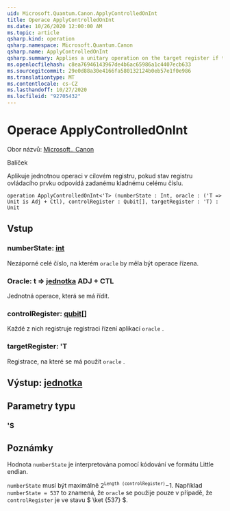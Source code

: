 ```yaml
---
uid: Microsoft.Quantum.Canon.ApplyControlledOnInt
title: Operace ApplyControlledOnInt
ms.date: 10/26/2020 12:00:00 AM
ms.topic: article
qsharp.kind: operation
qsharp.namespace: Microsoft.Quantum.Canon
qsharp.name: ApplyControlledOnInt
qsharp.summary: Applies a unitary operation on the target register if the control register state corresponds to a specified positive integer.
ms.openlocfilehash: c8ea76946143967de4b6ac65986a1c4407ecb633
ms.sourcegitcommit: 29e0d88a30e4166fa580132124b0eb57e1f0e986
ms.translationtype: MT
ms.contentlocale: cs-CZ
ms.lasthandoff: 10/27/2020
ms.locfileid: "92705432"
---
```

# <a name="applycontrolledonint-operation"></a>Operace ApplyControlledOnInt

Obor názvů: [Microsoft.. Canon](xref:Microsoft.Quantum.Canon)

Balíček [](https://nuget.org/packages/)


Aplikuje jednotnou operaci v cílovém registru, pokud stav registru ovládacího prvku odpovídá zadanému kladnému celému číslu.

```qsharp
operation ApplyControlledOnInt<'T> (numberState : Int, oracle : ('T => Unit is Adj + Ctl), controlRegister : Qubit[], targetRegister : 'T) : Unit
```


## <a name="input"></a>Vstup

### <a name="numberstate--int"></a>numberState: [int](xref:microsoft.quantum.lang-ref.int)

Nezáporné celé číslo, na kterém `oracle` by měla být operace řízena.


### <a name="oracle--t--unit-adj--ctl"></a>Oracle: t => [jednotka](xref:microsoft.quantum.lang-ref.unit) ADJ + CTL

Jednotná operace, která se má řídit.


### <a name="controlregister--qubit"></a>controlRegister: [qubit](xref:microsoft.quantum.lang-ref.qubit)[]

Každé z nich registruje registraci řízení aplikací `oracle` .


### <a name="targetregister--t"></a>targetRegister: 'T

Registrace, na které se má použít `oracle` .



## <a name="output--unit"></a>Výstup: [jednotka](xref:microsoft.quantum.lang-ref.unit)



## <a name="type-parameters"></a>Parametry typu

### <a name="t"></a>'S



## <a name="remarks"></a>Poznámky

Hodnota `numberState` je interpretována pomocí kódování ve formátu Little endian.

`numberState` musí být maximálně $2 ^ \texttt{Length (controlRegister)}-$1.
Například `numberState = 537` to znamená, že `oracle` se použije pouze v případě, že `controlRegister` je ve stavu $ \ket {537} $.